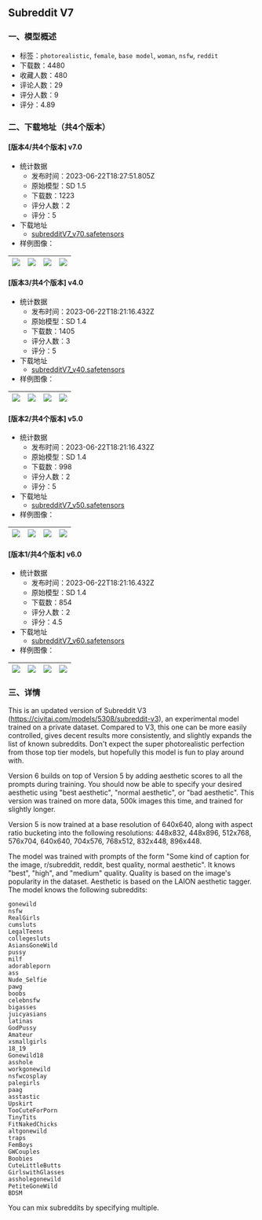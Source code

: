## Subreddit V7
### 一、模型概述

- 标签：`photorealistic`, `female`, `base model`, `woman`, `nsfw`, `reddit`
- 下载数：4480
- 收藏人数：480
- 评论人数：29
- 评分人数：9
- 评分：4.89

### 二、下载地址（共4个版本）

#### [版本4/共4个版本] v7.0

- 统计数据
  - 发布时间：2023-06-22T18:27:51.805Z
  - 原始模型：SD 1.5
  - 下载数：1223
  - 评分人数：2
  - 评分：5
- 下载地址
  - [subredditV7_v70.safetensors](https://civitai.com/api/download/models/101754)
- 样例图像：

| <img src="https://image.civitai.com/xG1nkqKTMzGDvpLrqFT7WA/228b2b27-e4fd-46e0-af8b-e6440d75e567/width=450/1247417.jpeg" /> | <img src="https://image.civitai.com/xG1nkqKTMzGDvpLrqFT7WA/c3080bdd-bf7d-4d9f-9c60-fde99f07a229/width=450/1247412.jpeg" /> | <img src="https://image.civitai.com/xG1nkqKTMzGDvpLrqFT7WA/b7f6de49-ece1-4d11-bb3d-6815fa7421e2/width=450/1247414.jpeg" /> | <img src="https://image.civitai.com/xG1nkqKTMzGDvpLrqFT7WA/4d8597de-7e18-407e-ade8-771dec29dcae/width=450/1247413.jpeg" /> |
| ---- | ---- | ---- | ---- |

#### [版本3/共4个版本] v4.0

- 统计数据
  - 发布时间：2023-06-22T18:21:16.432Z
  - 原始模型：SD 1.4
  - 下载数：1405
  - 评分人数：3
  - 评分：5
- 下载地址
  - [subredditV7_v40.safetensors](https://civitai.com/api/download/models/85746)
- 样例图像：

| <img src="https://image.civitai.com/xG1nkqKTMzGDvpLrqFT7WA/34bfeae1-d8d5-44eb-a326-f325b4ba961c/width=450/972325.jpeg" /> | <img src="https://image.civitai.com/xG1nkqKTMzGDvpLrqFT7WA/60cc5969-28f5-4504-b1cc-aff5b2c42b3c/width=450/972323.jpeg" /> | <img src="https://image.civitai.com/xG1nkqKTMzGDvpLrqFT7WA/aaf6d949-8216-417b-b501-a79962d9fde8/width=450/972322.jpeg" /> | <img src="https://image.civitai.com/xG1nkqKTMzGDvpLrqFT7WA/f479221d-13a7-45d6-8d3b-3a6ff5fd71d8/width=450/972321.jpeg" /> |
| ---- | ---- | ---- | ---- |

#### [版本2/共4个版本] v5.0

- 统计数据
  - 发布时间：2023-06-22T18:21:16.432Z
  - 原始模型：SD 1.4
  - 下载数：998
  - 评分人数：2
  - 评分：5
- 下载地址
  - [subredditV7_v50.safetensors](https://civitai.com/api/download/models/89583)
- 样例图像：

| <img src="https://image.civitai.com/xG1nkqKTMzGDvpLrqFT7WA/e018fc76-fa95-4a5c-a784-746c4280d397/width=450/1036448.jpeg" /> | <img src="https://image.civitai.com/xG1nkqKTMzGDvpLrqFT7WA/5fd4cc9f-14a8-48ec-b26c-ff2001fa0f8f/width=450/1036444.jpeg" /> | <img src="https://image.civitai.com/xG1nkqKTMzGDvpLrqFT7WA/075a628e-a103-4c4e-8205-1a3eda7af0fa/width=450/1036445.jpeg" /> | <img src="https://image.civitai.com/xG1nkqKTMzGDvpLrqFT7WA/16e74625-bb54-4500-909c-52067bfbbb80/width=450/1036446.jpeg" /> |
| ---- | ---- | ---- | ---- |

#### [版本1/共4个版本] v6.0

- 统计数据
  - 发布时间：2023-06-22T18:21:16.432Z
  - 原始模型：SD 1.4
  - 下载数：854
  - 评分人数：2
  - 评分：4.5
- 下载地址
  - [subredditV7_v60.safetensors](https://civitai.com/api/download/models/96312)
- 样例图像：

| <img src="https://image.civitai.com/xG1nkqKTMzGDvpLrqFT7WA/b266e313-1ebf-48d4-a505-31106b374389/width=450/1149348.jpeg" /> | <img src="https://image.civitai.com/xG1nkqKTMzGDvpLrqFT7WA/21f000a3-5297-44ed-95b3-ef50875a7126/width=450/1149349.jpeg" /> | <img src="https://image.civitai.com/xG1nkqKTMzGDvpLrqFT7WA/2da88bcb-0868-492b-891c-e126e80c9de7/width=450/1149350.jpeg" /> | <img src="https://image.civitai.com/xG1nkqKTMzGDvpLrqFT7WA/3cc32100-c7fd-44eb-9e0b-52c53adea261/width=450/1149352.jpeg" /> |
| ---- | ---- | ---- | ---- |


### 三、详情
<p>This is an updated version of Subreddit V3 (<a target="_blank" rel="ugc" href="https://civitai.com/models/5308/subreddit-v3">https://civitai.com/models/5308/subreddit-v3</a>), an experimental model trained on a private dataset. Compared to V3, this one can be more easily controlled, gives decent results more consistently, and slightly expands the list of known subreddits. Don't expect the super photorealistic perfection from those top tier models, but hopefully this model is fun to play around with.</p><p></p><p>Version 6 builds on top of Version 5 by adding aesthetic scores to all the prompts during training. You should now be able to specify your desired aesthetic using "best aesthetic", "normal aesthetic", or "bad aesthetic". This version was trained on more data, 500k images this time, and trained for slightly longer.</p><p></p><p>Version 5 is now trained at a base resolution of 640x640, along with aspect ratio bucketing into the following resolutions: 448x832, 448x896, 512x768, 576x704, 640x640, 704x576, 768x512, 832x448, 896x448.</p><p></p><p>The model was trained with prompts of the form "Some kind of caption for the image, r/subreddit, reddit, best quality, normal aesthetic". It knows "best", "high", and "medium" quality. Quality is based on the image's popularity in the dataset. Aesthetic is based on the LAION aesthetic tagger. The model knows the following subreddits:</p><p></p><pre><code>gonewild
nsfw
RealGirls
cumsluts
LegalTeens
collegesluts
AsiansGoneWild
pussy
milf
adorableporn
ass
Nude_Selfie
pawg
boobs
celebnsfw
bigasses
juicyasians
latinas
GodPussy
Amateur
xsmallgirls
18_19
Gonewild18
asshole
workgonewild
nsfwcosplay
palegirls
paag
asstastic
Upskirt
TooCuteForPorn
TinyTits
FitNakedChicks
altgonewild
traps
FemBoys
GWCouples
Boobies
CuteLittleButts
GirlswithGlasses
assholegonewild
PetiteGoneWild
BDSM</code></pre><p></p><p>You can mix subreddits by specifying multiple.</p>